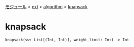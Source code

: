 [モジュール](../../index.md) > [ext](../index.md) > [algorithm](./index.md) > [knapsack]()

# knapsack

```
knapsack(vw: List[(Int, Int)], weight_limit: Int) -> Int
```
